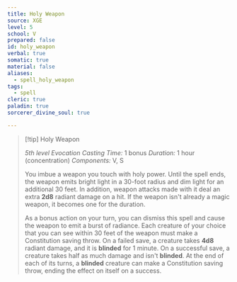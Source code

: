 ```yaml
---
title: Holy Weapon
source: XGE
level: 5
school: V
prepared: false
id: holy_weapon
verbal: true
somatic: true
material: false
aliases:
  - spell_holy_weapon
tags:
  - spell
cleric: true
paladin: true
sorcerer_divine_soul: true

---
```

>[!tip] Holy Weapon
>
> *5th level Evocation*
> *Casting Time:* 1 bonus
> *Duration:* 1 hour (concentration)
> *Components:* V, S
>
>You imbue a weapon you touch with holy power. Until the spell ends, the weapon emits bright light in a 30-foot radius and dim light for an additional 30 feet. In addition, weapon attacks made with it deal an extra **2d8** radiant damage on a hit. If the weapon isn't already a magic weapon, it becomes one for the duration.
>
>As a bonus action on your turn, you can dismiss this spell and cause the weapon to emit a burst of radiance. Each creature of your choice that you can see within 30 feet of the weapon must make a Constitution saving throw. On a failed save, a creature takes **4d8** radiant damage, and it is **blinded** for 1 minute. On a successful save, a creature takes half as much damage and isn't **blinded**. At the end of each of its turns, a **blinded** creature can make a Constitution saving throw, ending the effect on itself on a success.
>

